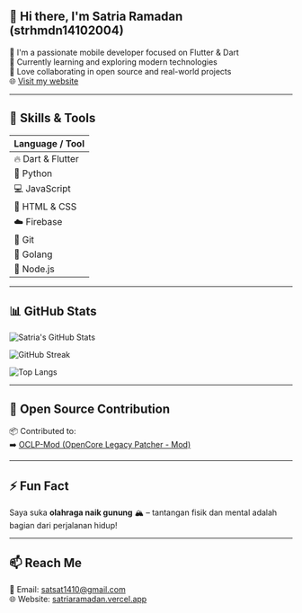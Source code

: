 ## 👋 Hi there, I'm Satria Ramadan (strhmdn14102004)

🎯 I'm a passionate mobile developer focused on Flutter & Dart  
🌱 Currently learning and exploring modern technologies  
🤝 Love collaborating in open source and real-world projects  
🌐 [Visit my website](https://satriaramadan.vercel.app)

---

## 🧠 Skills & Tools

| Language / Tool     
|---------------------
| 🔥 Dart & Flutter  
| 🐍 Python           
| 💻 JavaScript       
| 🎨 HTML & CSS     
| ☁️ Firebase        
| 🔧 Git              
| 🐹 Golang        
| 🧩 Node.js          


---

## 📊 GitHub Stats

![Satria's GitHub Stats](https://github-readme-stats.vercel.app/api?username=strhmdn14102004&show_icons=true&theme=tokyonight&count_private=true)

![GitHub Streak](https://github-readme-streak-stats.herokuapp.com?user=strhmdn14102004&theme=tokyonight)

![Top Langs](https://github-readme-stats.vercel.app/api/top-langs/?username=strhmdn14102004&layout=compact&theme=tokyonight)

---

## 💼 Open Source Contribution

📦 Contributed to:  
➡️ [OCLP-Mod (OpenCore Legacy Patcher - Mod)](https://github.com/laobamac/OCLP-Mod)

---

## ⚡ Fun Fact

Saya suka **olahraga naik gunung** 🏔️ – tantangan fisik dan mental adalah bagian dari perjalanan hidup!

---

## 📫 Reach Me

📧 Email: satsat1410@gmail.com  
🌐 Website: [satriaramadan.vercel.app](https://satriaramadan.vercel.app)

<!---
strhmdn14102004/strhmdn14102004 is a ✨ special ✨ repository because `README.md` (this file) appears on your GitHub profile.
You can click the Preview link to see your changes.
--->
